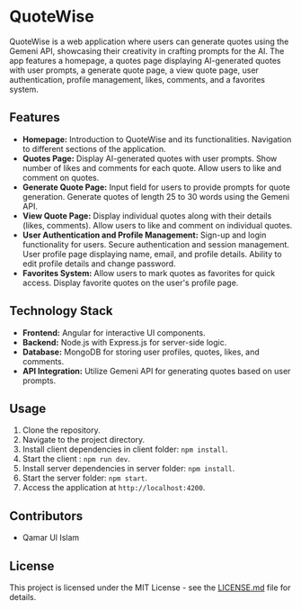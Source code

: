 # QuoteWise

QuoteWise is a web application where users can generate quotes using the Gemeni API, showcasing their creativity in crafting prompts for the AI. The app features a homepage, a quotes page displaying AI-generated quotes with user prompts, a generate quote page, a view quote page, user authentication, profile management, likes, comments, and a favorites system.

## Features

- **Homepage:** Introduction to QuoteWise and its functionalities. Navigation to different sections of the application.
- **Quotes Page:** Display AI-generated quotes with user prompts. Show number of likes and comments for each quote. Allow users to like and comment on quotes.
- **Generate Quote Page:** Input field for users to provide prompts for quote generation. Generate quotes of length 25 to 30 words using the Gemeni API.
- **View Quote Page:** Display individual quotes along with their details (likes, comments). Allow users to like and comment on individual quotes.
- **User Authentication and Profile Management:** Sign-up and login functionality for users. Secure authentication and session management. User profile page displaying name, email, and profile details. Ability to edit profile details and change password.
- **Favorites System:** Allow users to mark quotes as favorites for quick access. Display favorite quotes on the user's profile page.

## Technology Stack

- **Frontend:** Angular for interactive UI components.
- **Backend:** Node.js with Express.js for server-side logic.
- **Database:** MongoDB for storing user profiles, quotes, likes, and comments.
- **API Integration:** Utilize Gemeni API for generating quotes based on user prompts.

## Usage

1. Clone the repository.
2. Navigate to the project directory.
3. Install client dependencies in client folder: `npm install`.
4. Start the client : `npm run dev`.
5. Install server dependencies in server folder: `npm install`.
6. Start the server folder: `npm start`.
7. Access the application at `http://localhost:4200`.

## Contributors

- Qamar Ul Islam

## License

This project is licensed under the MIT License - see the [LICENSE.md](https://github.com/Qamar2315/QuoteWise/blob/main/LICENSE) file for details.
